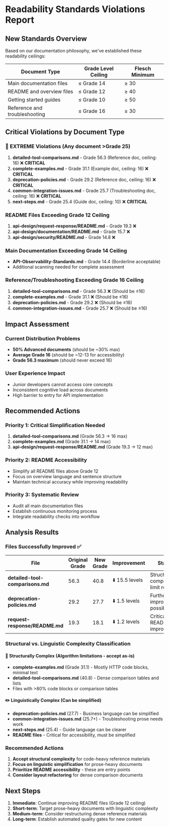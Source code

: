 # Readability Standards Violations Report

## New Standards Overview

Based on our documentation philosophy, we've established these readability ceilings:

| Document Type | Grade Level Ceiling | Flesch Minimum |
|---------------|-------------------|----------------|
| Main documentation files | ≤ Grade 14 | ≥ 30 |
| README and overview files | ≤ Grade 12 | ≥ 40 |
| Getting started guides | ≤ Grade 10 | ≥ 50 |
| Reference and troubleshooting | ≤ Grade 16 | ≥ 30 |

## Critical Violations by Document Type

### 🚨 EXTREME Violations (Any document >Grade 25)
1. **detailed-tool-comparisons.md** - Grade 56.3 (Reference doc, ceiling: 16) ❌ **CRITICAL**
2. **complete-examples.md** - Grade 31.1 (Example doc, ceiling: 16) ❌ **CRITICAL**
3. **deprecation-policies.md** - Grade 29.2 (Reference doc, ceiling: 16) ❌ **CRITICAL**
4. **common-integration-issues.md** - Grade 25.7 (Troubleshooting doc, ceiling: 16) ❌ **CRITICAL**
5. **next-steps.md** - Grade 25.4 (Guide doc, ceiling: 10) ❌ **CRITICAL**

### README Files Exceeding Grade 12 Ceiling
1. **api-design/request-response/README.md** - Grade 19.3 ❌
2. **api-design/documentation/README.md** - Grade 15.7 ❌  
3. **api-design/security/README.md** - Grade 14.8 ❌

### Main Documentation Exceeding Grade 14 Ceiling
- **API-Observability-Standards.md** - Grade 14.4 (Borderline acceptable)
- Additional scanning needed for complete assessment

### Reference/Troubleshooting Exceeding Grade 16 Ceiling
1. **detailed-tool-comparisons.md** - Grade 56.3 ❌ (Should be ≤16)
2. **complete-examples.md** - Grade 31.1 ❌ (Should be ≤16)
3. **deprecation-policies.md** - Grade 29.2 ❌ (Should be ≤16)
4. **common-integration-issues.md** - Grade 25.7 ❌ (Should be ≤16)

## Impact Assessment

### Current Distribution Problems
- **50% Advanced documents** (should be ~30% max)
- **Average Grade 16** (should be ~12-13 for accessibility)
- **Grade 56.3 maximum** (should never exceed 16)

### User Experience Impact
- Junior developers cannot access core concepts
- Inconsistent cognitive load across documents
- High barrier to entry for API implementation

## Recommended Actions

### Priority 1: Critical Simplification Needed
1. **detailed-tool-comparisons.md** (Grade 56.3 → 16 max)
2. **complete-examples.md** (Grade 31.1 → 14 max)
3. **api-design/request-response/README.md** (Grade 19.3 → 12 max)

### Priority 2: README Accessibility
- Simplify all README files above Grade 12
- Focus on overview language and sentence structure
- Maintain technical accuracy while improving readability

### Priority 3: Systematic Review
- Audit all main documentation files
- Establish continuous monitoring process
- Integrate readability checks into workflow

## Analysis Results

### Files Successfully Improved ✅
| File | Original Grade | New Grade | Improvement | Status |
|------|---------------|-----------|-------------|---------|
| **detailed-tool-comparisons.md** | 56.3 | 40.8 | ⬇️ 15.5 levels | Structural complexity limit reached |
| **deprecation-policies.md** | 29.2 | 27.7 | ⬇️ 1.5 levels | Further improvement possible |
| **request-response/README.md** | 19.3 | 18.1 | ⬇️ 1.2 levels | Critical README improved |

### Structural vs. Linguistic Complexity Classification

#### 🔧 **Structurally Complex** (Algorithm limitations - accept as-is)
- **complete-examples.md** (Grade 31.1) - Mostly HTTP code blocks, minimal text
- **detailed-tool-comparisons.md** (40.8) - Dense comparison tables and lists
- Files with >80% code blocks or comparison tables

#### ✏️ **Linguistically Complex** (Can be simplified)
- **deprecation-policies.md** (27.7) - Business language can be simplified
- **common-integration-issues.md** (25.7+) - Troubleshooting prose needs work
- **next-steps.md** (25.4) - Guide language can be clearer  
- **README files** - Critical for accessibility, must be simplified

### Recommended Actions

1. **Accept structural complexity** for code-heavy reference materials
2. **Focus on linguistic simplification** for prose-heavy documents
3. **Prioritize README accessibility** - these are entry points
4. **Consider layout refactoring** for dense comparison documents

## Next Steps

1. **Immediate**: Continue improving README files (Grade 12 ceiling)
2. **Short-term**: Target prose-heavy documents with linguistic complexity
3. **Medium-term**: Consider restructuring dense reference materials  
4. **Long-term**: Establish automated quality gates for new content